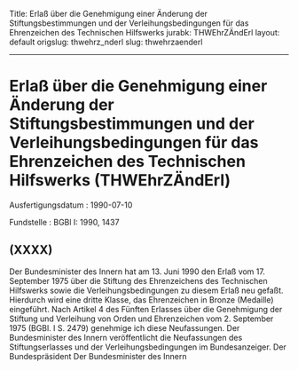 Title: Erlaß über die Genehmigung einer Änderung der Stiftungsbestimmungen und der
  Verleihungsbedingungen für das Ehrenzeichen des Technischen Hilfswerks
jurabk: THWEhrZÄndErl
layout: default
origslug: thwehrz_nderl
slug: thwehrzaenderl

---

# Erlaß über die Genehmigung einer Änderung der Stiftungsbestimmungen und der Verleihungsbedingungen für das Ehrenzeichen des Technischen Hilfswerks (THWEhrZÄndErl)

Ausfertigungsdatum
:   1990-07-10

Fundstelle
:   BGBl I: 1990, 1437



## (XXXX)

Der Bundesminister des Innern hat am 13. Juni 1990 den Erlaß vom 17.
September 1975 über die Stiftung des Ehrenzeichens des Technischen
Hilfswerks sowie die Verleihungsbedingungen zu diesem Erlaß neu
gefaßt. Hierdurch wird eine dritte Klasse, das Ehrenzeichen in Bronze
(Medaille) eingeführt.
Nach Artikel 4 des Fünften Erlasses über die Genehmigung der Stiftung
und Verleihung von Orden und Ehrenzeichen vom 2. September 1975 (BGBl.
I S. 2479) genehmige ich diese Neufassungen.
Der Bundesminister des Innern veröffentlicht die Neufassungen des
Stiftungserlasses und der Verleihungsbedingungen im Bundesanzeiger.
Der Bundespräsident
Der Bundesminister des Innern

